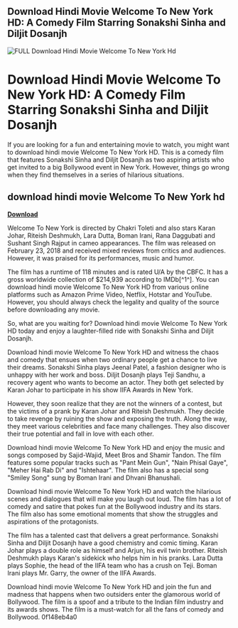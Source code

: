 ## Download Hindi Movie Welcome To New York HD: A Comedy Film Starring Sonakshi Sinha and Diljit Dosanjh

 
![__FULL__ Download Hindi Movie Welcome To New York Hd](https://wixmp-fab9913bae2ffa83c48a0b95.wixmp.com/backlit-bonding-casual-708392.jpg)

 
# Download Hindi Movie Welcome To New York HD: A Comedy Film Starring Sonakshi Sinha and Diljit Dosanjh
  
If you are looking for a fun and entertaining movie to watch, you might want to download hindi movie Welcome To New York HD. This is a comedy film that features Sonakshi Sinha and Diljit Dosanjh as two aspiring artists who get invited to a big Bollywood event in New York. However, things go wrong when they find themselves in a series of hilarious situations.
 
## download hindi movie Welcome To New York hd


[**Download**](https://climmulponorc.blogspot.com/?c=2tKB8g)

  
Welcome To New York is directed by Chakri Toleti and also stars Karan Johar, Riteish Deshmukh, Lara Dutta, Boman Irani, Rana Daggubati and Sushant Singh Rajput in cameo appearances. The film was released on February 23, 2018 and received mixed reviews from critics and audiences. However, it was praised for its performances, music and humor.
  
The film has a runtime of 118 minutes and is rated U/A by the CBFC. It has a gross worldwide collection of $214,939 according to IMDb[^1^]. You can download hindi movie Welcome To New York HD from various online platforms such as Amazon Prime Video, Netflix, Hotstar and YouTube. However, you should always check the legality and quality of the source before downloading any movie.
  
So, what are you waiting for? Download hindi movie Welcome To New York HD today and enjoy a laughter-filled ride with Sonakshi Sinha and Diljit Dosanjh.
  
Download hindi movie Welcome To New York HD and witness the chaos and comedy that ensues when two ordinary people get a chance to live their dreams. Sonakshi Sinha plays Jeenal Patel, a fashion designer who is unhappy with her work and boss. Diljit Dosanjh plays Teji Sandhu, a recovery agent who wants to become an actor. They both get selected by Karan Johar to participate in his show IIFA Awards in New York.
  
However, they soon realize that they are not the winners of a contest, but the victims of a prank by Karan Johar and Riteish Deshmukh. They decide to take revenge by ruining the show and exposing the truth. Along the way, they meet various celebrities and face many challenges. They also discover their true potential and fall in love with each other.
  
Download hindi movie Welcome To New York HD and enjoy the music and songs composed by Sajid-Wajid, Meet Bros and Shamir Tandon. The film features some popular tracks such as "Pant Mein Gun", "Nain Phisal Gaye", "Meher Hai Rab Di" and "Ishtehaar". The film also has a special song "Smiley Song" sung by Boman Irani and Dhvani Bhanushali.
  
Download hindi movie Welcome To New York HD and watch the hilarious scenes and dialogues that will make you laugh out loud. The film has a lot of comedy and satire that pokes fun at the Bollywood industry and its stars. The film also has some emotional moments that show the struggles and aspirations of the protagonists.
  
The film has a talented cast that delivers a great performance. Sonakshi Sinha and Diljit Dosanjh have a good chemistry and comic timing. Karan Johar plays a double role as himself and Arjun, his evil twin brother. Riteish Deshmukh plays Karan's sidekick who helps him in his pranks. Lara Dutta plays Sophie, the head of the IIFA team who has a crush on Teji. Boman Irani plays Mr. Garry, the owner of the IIFA Awards.
  
Download hindi movie Welcome To New York HD and join the fun and madness that happens when two outsiders enter the glamorous world of Bollywood. The film is a spoof and a tribute to the Indian film industry and its awards shows. The film is a must-watch for all the fans of comedy and Bollywood.
 0f148eb4a0
